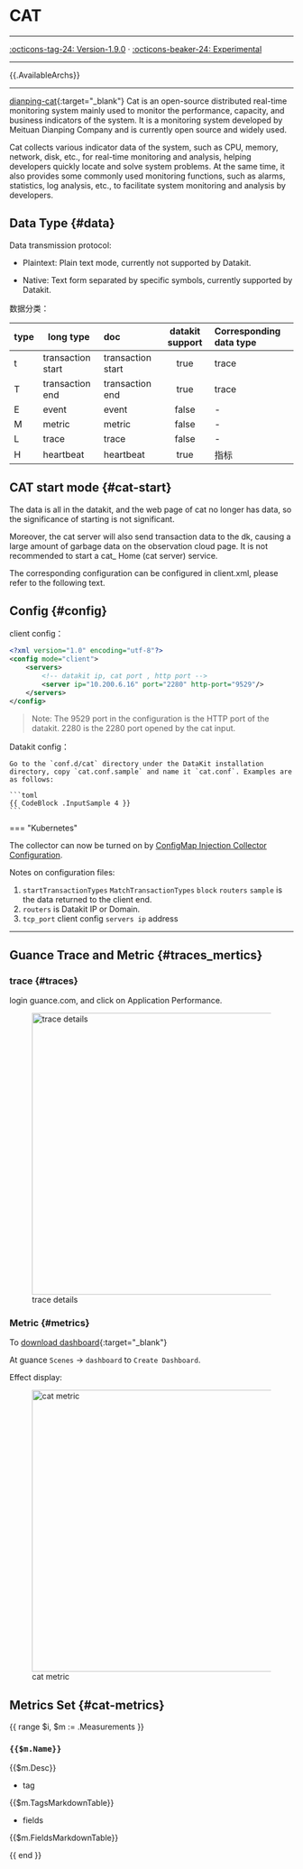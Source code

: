 # CAT
---


[:octicons-tag-24: Version-1.9.0](changelog.md#cl-1.9.0) ·
[:octicons-beaker-24: Experimental](index.md#experimental)

---

{{.AvailableArchs}}


---

[dianping-cat](https://github.com/dianping/cat){:target="_blank"}  Cat is an open-source distributed real-time monitoring system mainly used to monitor the performance, capacity, and business indicators of the system. It is a monitoring system developed by Meituan Dianping Company and is currently open source and widely used.

Cat collects various indicator data of the system, such as CPU, memory, network, disk, etc., for real-time monitoring and analysis, helping developers quickly locate and solve system problems. 
At the same time, it also provides some commonly used monitoring functions, such as alarms, statistics, log analysis, etc., to facilitate system monitoring and analysis by developers.


## Data Type {#data}

Data transmission protocol:

- Plaintext: Plain text mode, currently not supported by Datakit.

- Native: Text form separated by specific symbols, currently supported by Datakit.


数据分类：

| type | long type         | doc               | datakit support | Corresponding data type |
|------|-------------------|:------------------|:---------------:|:------------------------|
| t    | transaction start | transaction start |      true       | trace                   |
| T    | transaction end   | transaction end   |      true       | trace                   |
| E    | event             | event             |      false      | -                       |
| M    | metric            | metric            |      false      | -                       |
| L    | trace             | trace             |      false      | -                       |
| H    | heartbeat         | heartbeat         |      true       | 指标                      |




## CAT start mode {#cat-start}

The data is all in the datakit, and the web page of cat no longer has data, so the significance of starting is not significant. 

Moreover, the cat server will also send transaction data to the dk, causing a large amount of garbage data on the observation cloud page. It is not recommended to start a cat_ Home (cat server) service.

The corresponding configuration can be configured in client.xml, please refer to the following text.



## Config {#config}

client config：

```xml
<?xml version="1.0" encoding="utf-8"?>
<config mode="client">
    <servers>
        <!-- datakit ip, cat port , http port -->
        <server ip="10.200.6.16" port="2280" http-port="9529"/>
    </servers>
</config>
```

> Note: The 9529 port in the configuration is the HTTP port of the datakit. 2280 is the 2280 port opened by the cat input.

Datakit config：

    Go to the `conf.d/cat` directory under the DataKit installation directory, copy `cat.conf.sample` and name it `cat.conf`. Examples are as follows:
    
    ```toml
    {{ CodeBlock .InputSample 4 }}
    ```


=== "Kubernetes"

The collector can now be turned on by [ConfigMap Injection Collector Configuration](datakit-daemonset-deploy.md#configmap-setting).



Notes on configuration files:

1. `startTransactionTypes` `MatchTransactionTypes` `block` `routers` `sample`  is the data returned to the client end.
2. `routers` is Datakit IP or Domain.
3. `tcp_port`  client config `servers ip` address

---

## Guance Trace and Metric {#traces_mertics}

### trace {#traces}

login guance.com, and click on Application Performance.

<!-- markdownlint-disable MD033 -->
<figure>
  <img src="https://df-storage-dev.oss-cn-hangzhou.aliyuncs.com/songlongqi/cat/cat-gateway.png" style="height: 500px" alt=" trace details">
  <figcaption> trace details </figcaption>
</figure>


### Metric {#metrics}
To [download dashboard](https://df-storage-dev.oss-cn-hangzhou.aliyuncs.com/songlongqi/cat/DianPing-Cat%20%E7%9B%91%E6%8E%A7%E8%A7%86%E5%9B%BE.json){:target="_blank"}

At guance `Scenes` -> `dashboard` to `Create Dashboard`.

Effect display:

<!-- markdownlint-disable MD046 MD033 -->
<figure >
  <img src="https://df-storage-dev.oss-cn-hangzhou.aliyuncs.com/songlongqi/cat/metric.png" style="height: 500px" alt="cat metric">
  <figcaption> cat metric </figcaption>
</figure>


## Metrics Set {#cat-metrics}

{{ range $i, $m := .Measurements }}

### `{{$m.Name}}`

{{$m.Desc}}

- tag

{{$m.TagsMarkdownTable}}

- fields

{{$m.FieldsMarkdownTable}}

{{ end }}
